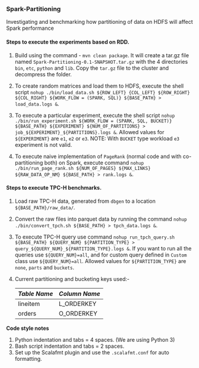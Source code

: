 ### Spark-Partitioning

Investigating and benchmarking how partitioning of data on HDFS will affect Spark performance

#### Steps to execute the experiments based on RDD.

1. Build using the command - `mvn clean package`. It will create a tar.gz file named `Spark-Partitioning-0.1-SNAPSHOT.tar.gz` with the 4 directories `bin`, `etc`, `python` and `lib`.
Copy the `tar.gz` file to the cluster and decompress the folder.

2. To create random matrices and load them to HDFS, execute the shell script `nohup ./bin/load_data.sh ${ROW_LEFT} {COL_LEFT} ${ROW_RIGHT} ${COL_RIGHT} ${WORK_FLOW = (SPARK, SQL)} ${BASE_PATH} > load_data.logs &`.

3. To execute a particular experiment, execute the shell script `nohup ./bin/run_experiment.sh ${WORK_FLOW = (SPARK, SQL, BUCKET)} ${BASE_PATH} ${EXPERIMENT} ${NUM_OF_PARTITIONS} > job_${EXPERIMENT}_${PARTITIONS}.logs &`.
Allowed values for `${EXPERIMENT}` are `e1`, `e2` or `e3`. NOTE: With `BUCKET` type workload `e3` experiment is not valid.

4. To execute naive implementation of `PageRank` (normal code and with co-partitioning both) on Spark, execute command
  `nohup ./bin/run_page_rank.sh ${NUM_OF_PAGES} ${MAX_LINKS} ${RAW_DATA_OP_NM} ${BASE_PATH} > rank.logs &`.

#### Steps to execute TPC-H benchmarks.

1. Load raw TPC-H data, generated from `dbgen` to a location `${BASE_PATH}/raw_data/`.

2. Convert the raw files into parquet data by running the command `nohup ./bin/convert_tpch.sh ${BASE_PATH} > tpch_data.logs &`.

3. To execute TPC-H query use command `nohup run_tpch_query.sh ${BASE_PATH} ${QUERY_NUM} ${PARTITION_TYPE} > query_${QUERY_NUM}_${PARTITION_TYPE}.logs &`. If you want to run all the 
queries use `${QUERY_NUM}=all`, and for custom query defined in `Custom` class use `${QUERY_NUM}=all`. 
Allowed values for `${PARTITION_TYPE}` are `none`, `parts` and `buckets`.

4. Current partitioning and bucketing keys used:-

    | *Table Name*     |   *Column Name*   |
    |------------------|-------------------|
    |   lineitem       |   L_ORDERKEY      |
    |   orders         |   O_ORDERKEY      |

**Code style notes**
1. Python indentation and tabs = 4 spaces. (We are using Python 3)
2. Bash script indentation and tabs = 2 spaces.
3. Set up the Scalafmt plugin and use the `.scalafmt.conf` for auto formatting.